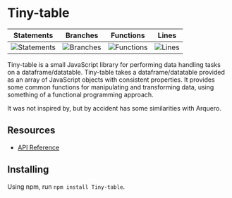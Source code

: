 # Tiny-table

| Statements                  | Branches                | Functions                 | Lines             |
| --------------------------- | ----------------------- | ------------------------- | ----------------- |
| ![Statements](https://img.shields.io/badge/statements-94.56%25-brightgreen.svg?style=flat) | ![Branches](https://img.shields.io/badge/branches-84.61%25-yellow.svg?style=flat) | ![Functions](https://img.shields.io/badge/functions-92.72%25-brightgreen.svg?style=flat) | ![Lines](https://img.shields.io/badge/lines-97.36%25-brightgreen.svg?style=flat) |

Tiny-table is a small JavaScript library for performing data handling tasks on a dataframe/datatable. Tiny-table takes a dataframe/datatable provided as an array of JavaScript objects with consistent properties. It provides some common functions for manipulating and transforming data, using something of a functional programming approach.

It was not inspired by, but by accident has some similarities with Arquero.

## Resources
* [API Reference](https://github.com/stuwilmur/Tiny-table/blob/main/API.md)

## Installing
Using npm, run `npm install Tiny-table`.
